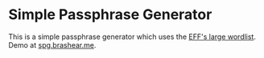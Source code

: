 # Simple Passphrase Generator

This is a simple passphrase generator which uses the [EFF's large wordlist](https://www.eff.org/deeplinks/2016/07/new-wordlists-random-passphrases). Demo at [spg.brashear.me](https://spg.brashear.me).
